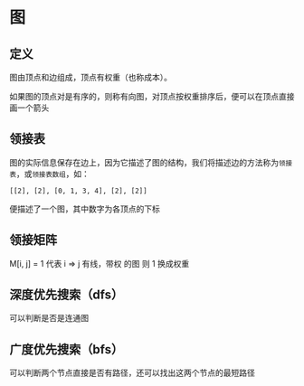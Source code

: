 # 图

## 定义

图由顶点和边组成，顶点有权重（也称成本）。

如果图的顶点对是有序的，则称有向图，对顶点按权重排序后，便可以在顶点直接画一个箭头

## 领接表

图的实际信息保存在边上，因为它描述了图的结构，我们将描述边的方法称为`领接表`，或`领接表数组`，如：

```
[[2], [2], [0, 1, 3, 4], [2], [2]]
```
便描述了一个图，其中数字为各顶点的下标

## 领接矩阵

M[i, j] = 1 代表 i => j 有线，带权 的图 则 1 换成权重

## 深度优先搜索（dfs）

可以判断是否是连通图

## 广度优先搜索（bfs）

可以判断两个节点直接是否有路径，还可以找出这两个节点的最短路径